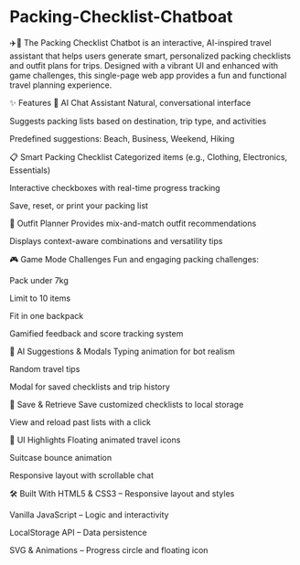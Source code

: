 # Packing-Checklist-Chatboat
✈️🧳 The Packing Checklist Chatbot is an interactive, AI-inspired travel assistant that helps users generate smart, personalized packing checklists and outfit plans for trips. Designed with a vibrant UI and enhanced with game challenges, this single-page web app provides a fun and functional travel planning experience.


✨ Features
🤖 AI Chat Assistant
Natural, conversational interface

Suggests packing lists based on destination, trip type, and activities

Predefined suggestions: Beach, Business, Weekend, Hiking

📋 Smart Packing Checklist
Categorized items (e.g., Clothing, Electronics, Essentials)

Interactive checkboxes with real-time progress tracking

Save, reset, or print your packing list

👗 Outfit Planner
Provides mix-and-match outfit recommendations

Displays context-aware combinations and versatility tips

🎮 Game Mode Challenges
Fun and engaging packing challenges:

Pack under 7kg

Limit to 10 items

Fit in one backpack

Gamified feedback and score tracking system

🧠 AI Suggestions & Modals
Typing animation for bot realism

Random travel tips

Modal for saved checklists and trip history

💾 Save & Retrieve
Save customized checklists to local storage

View and reload past lists with a click

🎨 UI Highlights
Floating animated travel icons

Suitcase bounce animation

Responsive layout with scrollable chat

🛠️ Built With
HTML5 & CSS3 – Responsive layout and styles

Vanilla JavaScript – Logic and interactivity

LocalStorage API – Data persistence

SVG & Animations – Progress circle and floating icon
